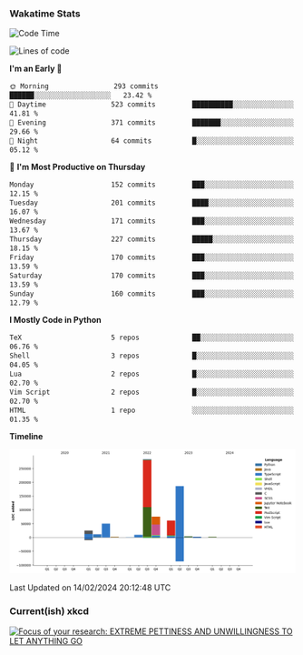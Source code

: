 ### Wakatime Stats
<!--START_SECTION:waka-->
![Code Time](http://img.shields.io/badge/Code%20Time-2%2C345%20hrs%2027%20mins-blue)

![Lines of code](https://img.shields.io/badge/From%20Hello%20World%20I%27ve%20Written-712.6%20thousand%20lines%20of%20code-blue)

**I'm an Early 🐤** 

```text
🌞 Morning                293 commits         ██████░░░░░░░░░░░░░░░░░░░   23.42 % 
🌆 Daytime                523 commits         ██████████░░░░░░░░░░░░░░░   41.81 % 
🌃 Evening                371 commits         ███████░░░░░░░░░░░░░░░░░░   29.66 % 
🌙 Night                  64 commits          █░░░░░░░░░░░░░░░░░░░░░░░░   05.12 % 
```
📅 **I'm Most Productive on Thursday** 

```text
Monday                   152 commits         ███░░░░░░░░░░░░░░░░░░░░░░   12.15 % 
Tuesday                  201 commits         ████░░░░░░░░░░░░░░░░░░░░░   16.07 % 
Wednesday                171 commits         ███░░░░░░░░░░░░░░░░░░░░░░   13.67 % 
Thursday                 227 commits         █████░░░░░░░░░░░░░░░░░░░░   18.15 % 
Friday                   170 commits         ███░░░░░░░░░░░░░░░░░░░░░░   13.59 % 
Saturday                 170 commits         ███░░░░░░░░░░░░░░░░░░░░░░   13.59 % 
Sunday                   160 commits         ███░░░░░░░░░░░░░░░░░░░░░░   12.79 % 
```


**I Mostly Code in Python** 

```text
TeX                      5 repos             ██░░░░░░░░░░░░░░░░░░░░░░░   06.76 % 
Shell                    3 repos             █░░░░░░░░░░░░░░░░░░░░░░░░   04.05 % 
Lua                      2 repos             █░░░░░░░░░░░░░░░░░░░░░░░░   02.70 % 
Vim Script               2 repos             █░░░░░░░░░░░░░░░░░░░░░░░░   02.70 % 
HTML                     1 repo              ░░░░░░░░░░░░░░░░░░░░░░░░░   01.35 % 
```



**Timeline**

![Lines of Code chart](https://raw.githubusercontent.com/joshuajeschek/joshuajeschek/main/assets/bar_graph.png)


 Last Updated on 14/02/2024 20:12:48 UTC
<!--END_SECTION:waka-->

### Current(ish) xkcd
<a id="xkcd-a" title="Focus of your research: EXTREME PETTINESS AND UNWILLINGNESS TO LET ANYTHING GO" href="https://www.xkcd.com" target="_blank">
        <img align="center" id="xkcd-img" src="https://imgs.xkcd.com/comics/research_account.png" alt="Focus of your research: EXTREME PETTINESS AND UNWILLINGNESS TO LET ANYTHING GO" height=300 />
</a>
